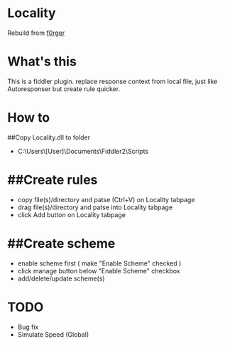 Locality
========
Rebuild from [f0rger](https://github.com/luoweihua7/f0rger)


What's this
===========
This is a fiddler plugin. replace response context from local file, just like Autoresponser but create rule quicker.

How to
==========
##Copy Locality.dll to folder
* C:\Users\\[User]\Documents\Fiddler2\Scripts 

##Create rules
============
* copy file(s)/directory and patse (Ctrl+V) on Locality tabpage
* drag file(s)/directory and patse into Locality tabpage
* click Add button on Locality tabpage

##Create scheme
==============
* enable scheme first ( make "Enable Scheme" checked )
* click manage button below "Enable Scheme" checkbox
* add/delete/update scheme(s)

TODO
====
* Bug fix
* Simulate Speed (Global)
